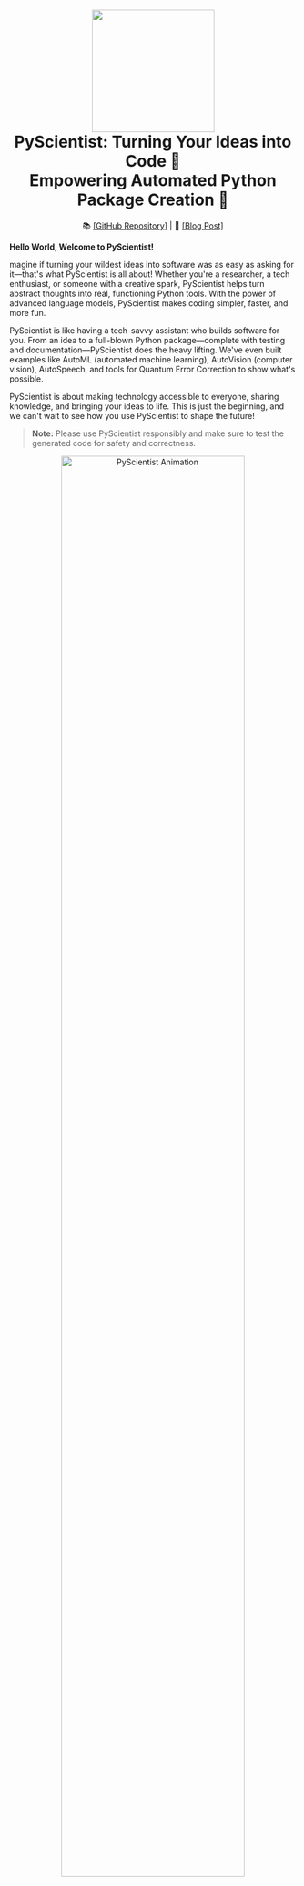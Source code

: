 <h1 align="center">
  <a href="https://github.com/GitsSaikat/PyScientist/blob/main/logo/Logo.png">
    <img src="docs/logo.png" width="215" /></a><br>
  <b>PyScientist: Turning Your Ideas into Code 🚀</b><br>
  <b>Empowering Automated Python Package Creation 🐍</b><br>
</h1>

<p align="center">
  📚 <a href="https://github.com/GitsSaikat/PyScientist">[GitHub Repository]</a> |
  📝 <a href="https://medium.com/@pyscientist">[Blog Post]</a>
</p>

 **Hello World, Welcome to PyScientist!**
 

magine if turning your wildest ideas into software was as easy as asking for it—that's what PyScientist is all about! Whether you're a researcher, a tech enthusiast, or someone with a creative spark, PyScientist helps turn abstract thoughts into real, functioning Python tools. With the power of advanced language models, PyScientist makes coding simpler, faster, and more fun.

PyScientist is like having a tech-savvy assistant who builds software for you. From an idea to a full-blown Python package—complete with testing and documentation—PyScientist does the heavy lifting. We've even built examples like AutoML (automated machine learning), AutoVision (computer vision), AutoSpeech, and tools for Quantum Error Correction to show what's possible.

PyScientist is about making technology accessible to everyone, sharing knowledge, and bringing your ideas to life. This is just the beginning, and we can't wait to see how you use PyScientist to shape the future!

> **Note:** Please use PyScientist responsibly and make sure to test the generated code for safety and correctness.

<p align="center">
  <a href="https://github.com/GitsSaikat/PyScientist/Logo.jpg">
    <img src="https://github.com/GitsSaikat/PyScientist/blob/main/docs/animation.gif" alt="PyScientist Animation" width="80%" />
  </a>
</p>

## Table of Contents

1. [Introduction](#introduction)
2. [Requirements](#requirements)
3. [Installation](#installation)
4. [Getting Started](#getting-started)
5. [Examples](#examples)
6. [Contributing](#contributing)
7. [License](#license)

## Introduction

PyScientist is an automation tool that helps you transform your creative or research ideas into fully functional Python packages, reducing the amount of manual coding required.

## Requirements

- Python 3.8+
- Git
- Virtual environment tool (like `venv` or `conda`)

## Installation

Clone the repository and navigate into the directory:

```bash
git clone https://github.com/GitsSaikat/PyScientist.git
cd PyScientist
```

Create and activate a virtual environment:

```bash
python -m venv myenv
source myenv/bin/activate
```

Install the required dependencies:

```bash
pip install -r requirements.txt
```

## Getting Started

To start using PyScientist, run the main script:

```bash
streamlit run app.py
```

## Examples

Here are some of the amazing tools created by PyScientist:

- **AutoML**: Automated Machine Learning pipelines.
- **AutoVision**: Computer Vision models and solutions.
- **AutoSpeech**: Speech processing tools.
- **Quantum Error Correction**: Advanced tools for quantum computing research.

## Contributing

We welcome contributions! If you want to help us make PyScientist even better, please submit a pull request or open an issue.

## License

PyScientist is licensed under the MIT License. See the [LICENSE](https://github.com/GitsSaikat/PyScientist/blob/main/LICENSE) file for more details.

